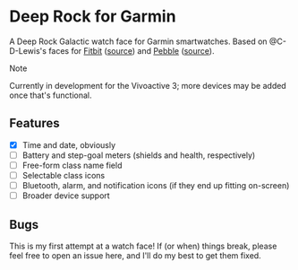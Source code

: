 # Deep Rock for Garmin

A Deep Rock Galactic watch face for Garmin smartwatches.
Based on @C-D-Lewis's faces for [Fitbit](https://gallery.fitbit.com/details/cb09baf4-95ba-4f06-b614-1382495c7b29) ([source](https://github.com/C-D-Lewis/fitbit-dev/tree/master/faces/deeprock)) and [Pebble](https://apps.rebble.io/en_US/application/67def87c122b40000904b4f0) ([source](https://github.com/C-D-Lewis/pebble-dev/tree/master/watchfaces/deep-rock)).

> [!NOTE]
> Currently in development for the Vivoactive 3; more devices may be added once that's functional.

## Features

- [X] Time and date, obviously
- [ ] Battery and step-goal meters (shields and health, respectively)
- [ ] Free-form class name field
- [ ] Selectable class icons
- [ ] Bluetooth, alarm, and notification icons (if they end up fitting on-screen)
- [ ] Broader device support

## Bugs

This is my first attempt at a watch face! If (or when) things break, please feel free to open an issue here, and I'll do my best to get them fixed.
